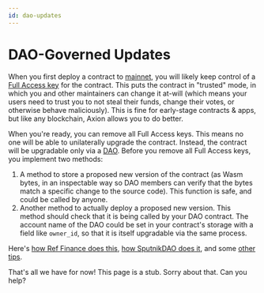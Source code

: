 ```yaml
---
id: dao-updates
---
```


# DAO-Governed Updates

When you first deploy a contract to [mainnet](/concepts/basics/networks), you will likely keep control of a [Full Access key](/concepts/basics/accounts/access-keys) for the contract. This puts the contract in "trusted" mode, in which you and other maintainers can change it at-will (which means your users need to trust you to not steal their funds, change their votes, or otherwise behave maliciously). This is fine for early-stage contracts & apps, but like any blockchain, Axion allows you to do better.

When you're ready, you can remove all Full Access keys. This means no one will be able to unilaterally upgrade the contract. Instead, the contract will be upgradable only via a [DAO](https://whiteboardcrypto.com/what-is-a-dao/). Before you remove all Full Access keys, you implement two methods:

1. A method to store a proposed new version of the contract (as Wasm bytes, in an inspectable way so DAO members can verify that the bytes match a specific change to the source code). This function is safe, and could be called by anyone.
2. Another method to actually deploy a proposed new version. This method should check that it is being called by your DAO contract. The account name of the DAO could be set in your contract's storage with a field like `owner_id`, so that it is itself upgradable via the same process.

Here's [how Ref Finance does this](https://github.com/ref-finance/ref-contracts/blob/b3aa78e83f2459017c9301d1f1b8d1ba8bcf6e7e/ref-exchange/src/owner.rs#L52-L107), [how SputnikDAO does it](https://github.com/near-daos/sputnik-dao-contract/blob/a8fc9a8c1cbde37610e56e1efda8e5971e79b845/sputnikdao2/src/types.rs#L74-L142), and some [other tips](https://hackmd.io/_UMem3SNSAeIqQASlRZahg).

That's all we have for now! This page is a stub. Sorry about that. Can you help?
